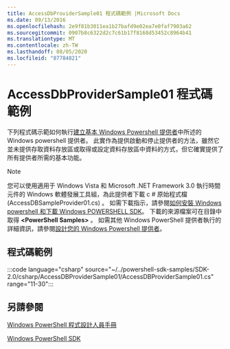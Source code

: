 ```yaml
---
title: AccessDbProviderSample01 程式碼範例 |Microsoft Docs
ms.date: 09/13/2016
ms.openlocfilehash: 2e9f81b3011ea1b27bafd9e02ea7e0faf7903a62
ms.sourcegitcommit: 0907b8c6322d2c7c61b17f8168d53452c8964b41
ms.translationtype: MT
ms.contentlocale: zh-TW
ms.lasthandoff: 08/05/2020
ms.locfileid: "87784821"
---
```

# <a name="accessdbprovidersample01-code-sample"></a>AccessDbProviderSample01 程式碼範例

下列程式碼示範如何執行[建立基本 Windows Powershell 提供者](./creating-a-basic-windows-powershell-provider.md)中所述的 Windows powershell 提供者。
此實作為提供啟動和停止提供者的方法，雖然它並未提供存取資料存放區或取得或設定資料存放區中資料的方式，但它確實提供了所有提供者所需的基本功能。

> [!NOTE]
> 您可以使用適用于 Windows Vista 和 Microsoft .NET Framework 3.0 執行時間元件的 Windows 軟體發展工具組，為此提供者下載 c # 原始程式檔 (AccessDBSampleProvider01.cs) 。 如需下載指示，請參閱[如何安裝 Windows powershell 和下載 Windows POWERSHELL SDK](/powershell/scripting/developer/installing-the-windows-powershell-sdk)。
> 下載的來源檔案可在目錄中取得 **\<PowerShell Samples>** 。 如需其他 Windows PowerShell 提供者執行的詳細資訊，請參閱[設計您的 Windows Powershell 提供者](./designing-your-windows-powershell-provider.md)。

## <a name="code-sample"></a>程式碼範例

:::code language="csharp" source="~/../powershell-sdk-samples/SDK-2.0/csharp/AccessDBProviderSample01/AccessDBProviderSample01.cs" range="11-30":::

## <a name="see-also"></a>另請參閱

[Windows PowerShell 程式設計人員手冊](./windows-powershell-programmer-s-guide.md)

[Windows PowerShell SDK](../windows-powershell-reference.md)
